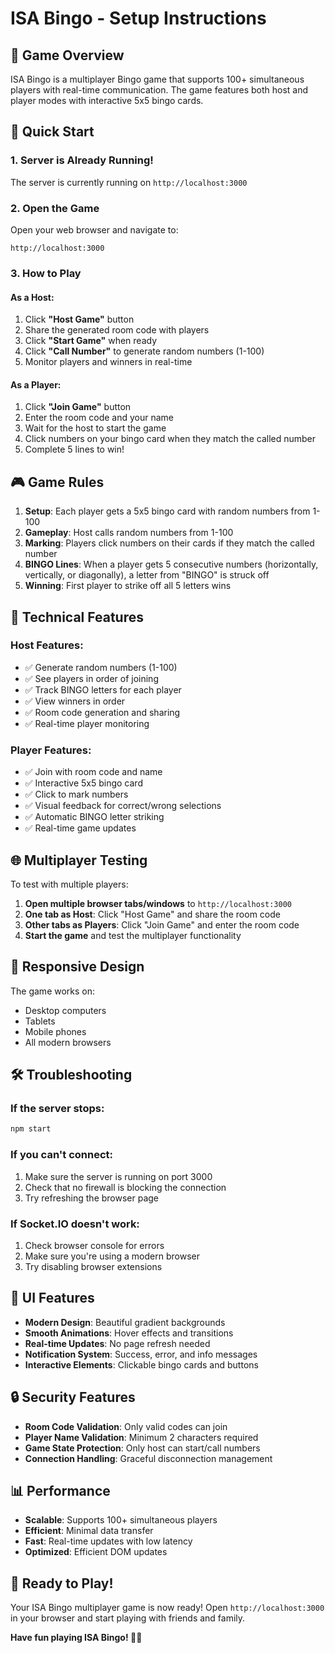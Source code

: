 # ISA Bingo - Setup Instructions

## 🎯 Game Overview
ISA Bingo is a multiplayer Bingo game that supports 100+ simultaneous players with real-time communication. The game features both host and player modes with interactive 5x5 bingo cards.

## 🚀 Quick Start

### 1. Server is Already Running!
The server is currently running on `http://localhost:3000`

### 2. Open the Game
Open your web browser and navigate to:
```
http://localhost:3000
```

### 3. How to Play

#### As a Host:
1. Click **"Host Game"** button
2. Share the generated room code with players
3. Click **"Start Game"** when ready
4. Click **"Call Number"** to generate random numbers (1-100)
5. Monitor players and winners in real-time

#### As a Player:
1. Click **"Join Game"** button
2. Enter the room code and your name
3. Wait for the host to start the game
4. Click numbers on your bingo card when they match the called number
5. Complete 5 lines to win!

## 🎮 Game Rules

1. **Setup**: Each player gets a 5x5 bingo card with random numbers from 1-100
2. **Gameplay**: Host calls random numbers from 1-100
3. **Marking**: Players click numbers on their cards if they match the called number
4. **BINGO Lines**: When a player gets 5 consecutive numbers (horizontally, vertically, or diagonally), a letter from "BINGO" is struck off
5. **Winning**: First player to strike off all 5 letters wins

## 🔧 Technical Features

### Host Features:
- ✅ Generate random numbers (1-100)
- ✅ See players in order of joining
- ✅ Track BINGO letters for each player
- ✅ View winners in order
- ✅ Room code generation and sharing
- ✅ Real-time player monitoring

### Player Features:
- ✅ Join with room code and name
- ✅ Interactive 5x5 bingo card
- ✅ Click to mark numbers
- ✅ Visual feedback for correct/wrong selections
- ✅ Automatic BINGO letter striking
- ✅ Real-time game updates

## 🌐 Multiplayer Testing

To test with multiple players:

1. **Open multiple browser tabs/windows** to `http://localhost:3000`
2. **One tab as Host**: Click "Host Game" and share the room code
3. **Other tabs as Players**: Click "Join Game" and enter the room code
4. **Start the game** and test the multiplayer functionality

## 📱 Responsive Design

The game works on:
- Desktop computers
- Tablets
- Mobile phones
- All modern browsers

## 🛠️ Troubleshooting

### If the server stops:
```bash
npm start
```

### If you can't connect:
1. Make sure the server is running on port 3000
2. Check that no firewall is blocking the connection
3. Try refreshing the browser page

### If Socket.IO doesn't work:
1. Check browser console for errors
2. Make sure you're using a modern browser
3. Try disabling browser extensions

## 🎨 UI Features

- **Modern Design**: Beautiful gradient backgrounds
- **Smooth Animations**: Hover effects and transitions
- **Real-time Updates**: No page refresh needed
- **Notification System**: Success, error, and info messages
- **Interactive Elements**: Clickable bingo cards and buttons

## 🔒 Security Features

- **Room Code Validation**: Only valid codes can join
- **Player Name Validation**: Minimum 2 characters required
- **Game State Protection**: Only host can start/call numbers
- **Connection Handling**: Graceful disconnection management

## 📊 Performance

- **Scalable**: Supports 100+ simultaneous players
- **Efficient**: Minimal data transfer
- **Fast**: Real-time updates with low latency
- **Optimized**: Efficient DOM updates

## 🎯 Ready to Play!

Your ISA Bingo multiplayer game is now ready! Open `http://localhost:3000` in your browser and start playing with friends and family.

**Have fun playing ISA Bingo! 🎲🎉**

